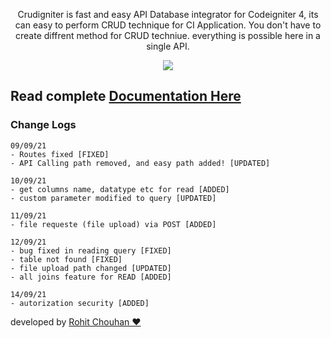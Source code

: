 
<p align="center">Crudigniter is fast and easy API Database integrator  for Codeigniter 4, its can easy to perform CRUD technique for CI Application. You don't have to create diffrent method for CRUD techniue. everything is possible here in a single API.</p>
 
<p align="center"><img src="https://github.com/rohit-chouhan/crudigniter/blob/main/ci.jpg?raw=true"/></p>

<h2>Read complete <a href="https://rohit-chouhan.github.io/crudigniter/">Documentation Here</a></h2>
 

### Change Logs
```
09/09/21
- Routes fixed [FIXED]
- API Calling path removed, and easy path added! [UPDATED]

10/09/21
- get columns name, datatype etc for read [ADDED]
- custom parameter modified to query [UPDATED]

11/09/21
- file requeste (file upload) via POST [ADDED]

12/09/21
- bug fixed in reading query [FIXED]
- table not found [FIXED]
- file upload path changed [UPDATED]
- all joins feature for READ [ADDED]

14/09/21
- autorization security [ADDED]
```

developed by <a href="https://linkedin.com/in/itsrohitchouhan">Rohit Chouhan ❤️</a>
